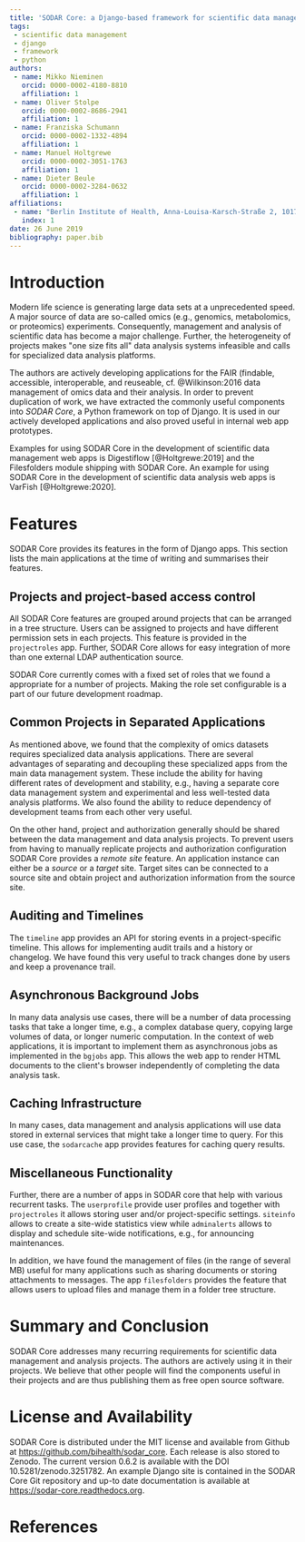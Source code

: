 ```yaml
---
title: 'SODAR Core: a Django-based framework for scientific data management and analysis web apps'
tags:
 - scientific data management
 - django
 - framework
 - python
authors:
 - name: Mikko Nieminen
   orcid: 0000-0002-4180-8810
   affiliation: 1
 - name: Oliver Stolpe
   orcid: 0000-0002-8686-2941
   affiliation: 1
 - name: Franziska Schumann
   orcid: 0000-0002-1332-4894
   affiliation: 1
 - name: Manuel Holtgrewe
   orcid: 0000-0002-3051-1763
   affiliation: 1
 - name: Dieter Beule
   orcid: 0000-0002-3284-0632
   affiliation: 1
affiliations:
 - name: "Berlin Institute of Health, Anna-Louisa-Karsch-Straße 2, 10178 Berlin"
   index: 1
date: 26 June 2019
bibliography: paper.bib
---
```


# Introduction

Modern life science is generating large data sets at a unprecedented speed.
A major source of data are so-called omics (e.g., genomics, metabolomics, or proteomics) experiments.
Consequently, management and analysis of scientific data has become a major challenge.
Further, the heterogeneity of projects makes "one size fits all" data analysis systems infeasible and calls for specialized data analysis platforms.

The authors are actively developing applications for the FAIR (findable, accessible, interoperable, and reuseable, cf. @Wilkinson:2016 data management of omics data and their analysis.
In order to prevent duplication of work, we have extracted the commonly useful components into *SODAR Core*, a Python framework on top of Django.
It is used in our actively developed applications and also proved useful in internal web app prototypes.

Examples for using SODAR Core in the development of scientific data management web apps is Digestiflow [@Holtgrewe:2019] and the Filesfolders module shipping with SODAR Core.
An example for using SODAR Core in the development of scientific data analysis web apps is VarFish [@Holtgrewe:2020].

# Features

SODAR Core provides its features in the form of Django apps.
This section lists the main applications at the time of writing and summarises their features.

## Projects and project-based access control

All SODAR Core features are grouped around projects that can be arranged in a tree structure.
Users can be assigned to projects and have different permission sets in each projects.
This feature is provided in the `projectroles` app.
Further, SODAR Core allows for easy integration of more than one external LDAP authentication source.

SODAR Core currently comes with a fixed set of roles that we found a appropriate for a number of projects.
Making the role set configurable is a part of our future development roadmap.

## Common Projects in Separated Applications

As mentioned above, we found that the complexity of omics datasets requires specialized data analysis applications.
There are several advantages of separating and decoupling these specialized apps from the main data management system.
These include the ability for having different rates of development and stability, e.g., having a separate core data management system and experimental and less well-tested data analysis platforms.
We also found the ability to reduce dependency of development teams from each other very useful.

On the other hand, project and authorization generally should be shared between the data management and data analysis projects.
To prevent users from having to manually replicate projects and authorization configuration SODAR Core provides a *remote site* feature.
An application instance can either be a *source* or a *target* site.
Target sites can be connected to a source site and obtain project and authorization information from the source site.

## Auditing and Timelines

The `timeline` app provides an API for storing events in a project-specific timeline.
This allows for implementing audit trails and a history or changelog.
We have found this very useful to track changes done by users and keep a provenance trail.

## Asynchronous Background Jobs

In many data analysis use cases, there will be a number of data processing tasks that take a longer time, e.g., a complex database query, copying large volumes of data, or longer numeric computation.
In the context of web applications, it is important to implement them as asynchronous jobs as implemented in the `bgjobs` app.
This allows the web app to render HTML documents to the client's browser independently of completing the data analysis task.

## Caching Infrastructure

In many cases, data management and analysis applications will use data stored in external services that might take a longer time to query.
For this use case, the `sodarcache` app provides features for caching query results.

## Miscellaneous Functionality

Further, there are a number of apps in SODAR core that help with various recurrent tasks.
The `userprofile` provide user profiles and together with `projectroles` it allows storing user and/or project-specific settings.
`siteinfo` allows to create a site-wide statistics view while `adminalerts` allows to display and schedule site-wide notifications, e.g., for announcing maintenances.

In addition, we have found the management of files (in the range of several MB) useful for many applications such as sharing documents or storing attachments to messages.
The app `filesfolders` provides the feature that allows users to upload files and manage them in a folder tree structure.

# Summary and Conclusion

SODAR Core addresses many recurring requirements for scientific data management and analysis projects.
The authors are actively using it in their projects.
We believe that other people will find the components useful in their projects and are thus publishing them as free open source software.

# License and Availability

SODAR Core is distributed under the MIT license and available from Github at https://github.com/bihealth/sodar_core.
Each release is also stored to Zenodo.
The current version 0.6.2 is available with the DOI 10.5281/zenodo.3251782.
An example Django site is contained in the SODAR Core Git repository and up-to date documentation is available at https://sodar-core.readthedocs.org.

# References

